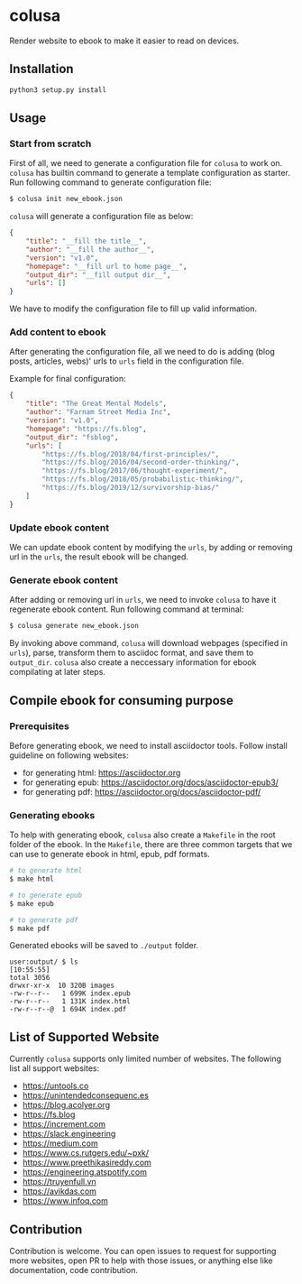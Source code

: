 # colusa

Render website to ebook to make it easier to read on devices.

## Installation

```sh
python3 setup.py install
```

## Usage

### Start from scratch

First of all, we need to generate a configuration file for `colusa` to work on.
`colusa` has builtin command to generate a template configuration as starter.
Run following command to generate configuration file:

```bash
$ colusa init new_ebook.json
```

`colusa` will generate a configuration file as below:

```json
{
    "title": "__fill the title__",
    "author": "__fill the author__",
    "version": "v1.0",
    "homepage": "__fill url to home page__",
    "output_dir": "__fill output dir__",
    "urls": []
}
```

We have to modify the configuration file to fill up valid information.

### Add content to ebook

After generating the configuration file, all we need to do is adding (blog posts, articles, webs)' urls to `urls` field in the configuration file.

Example for final configuration:

```json
{
    "title": "The Great Mental Models",
    "author": "Farnam Street Media Inc",
    "version": "v1.0",
    "homepage": "https://fs.blog",
    "output_dir": "fsblog",
    "urls": [
        "https://fs.blog/2018/04/first-principles/",
        "https://fs.blog/2016/04/second-order-thinking/",
        "https://fs.blog/2017/06/thought-experiment/",
        "https://fs.blog/2018/05/probabilistic-thinking/",
        "https://fs.blog/2019/12/survivorship-bias/"
    ]
}
```

### Update ebook content

We can update ebook content by modifying the `urls`, by adding or removing url in the `urls`, the result ebook will be changed.

### Generate ebook content

After adding or removing url in `urls`, we need to invoke `colusa` to have it regenerate ebook content. Run following command at terminal:

```bash
$ colusa generate new_ebook.json
```

By invoking above command, `colusa` will download webpages (specified in `urls`), parse, transform them to asciidoc format, and save them to `output_dir`. `colusa` also create a neccessary information for ebook compilating at later steps.

## Compile ebook for consuming purpose

### Prerequisites
Before generating ebook, we need to install asciidoctor tools. Follow install guideline on following websites:

* for generating html: https://asciidoctor.org 
* for generating epub: https://asciidoctor.org/docs/asciidoctor-epub3/
* for generating pdf: https://asciidoctor.org/docs/asciidoctor-pdf/

### Generating ebooks
To help with generating ebook, `colusa` also create a `Makefile` in the root folder of the ebook. In the `Makefile`, there are three common targets that we can use to generate ebook in html, epub, pdf formats.

```bash
# to generate html
$ make html

# to generate epub
$ make epub

# to generate pdf
$ make pdf
```

Generated ebooks will be saved to `./output` folder.

```
user:output/ $ ls                                                            [10:55:55]
total 3056
drwxr-xr-x  10 320B images
-rw-r--r--   1 699K index.epub
-rw-r--r--   1 131K index.html
-rw-r--r--@  1 694K index.pdf
```

## List of Supported Website

Currently `colusa` supports only limited number of websites. The following list all support websites:

* https://untools.co
* https://unintendedconsequenc.es
* https://blog.acolyer.org
* https://fs.blog
* https://increment.com
* https://slack.engineering
* https://medium.com
* https://www.cs.rutgers.edu/~pxk/
* https://www.preethikasireddy.com
* https://engineering.atspotify.com
* https://truyenfull.vn
* https://avikdas.com
* https://www.infoq.com

## Contribution

Contribution is welcome. You can open issues to request for supporting more websites, open PR to help with those issues, or anything else like documentation, code contribution.


